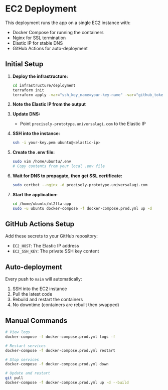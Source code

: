 # EC2 Deployment

This deployment runs the app on a single EC2 instance with:
- Docker Compose for running the containers
- Nginx for SSL termination
- Elastic IP for stable DNS
- GitHub Actions for auto-deployment

## Initial Setup

1. **Deploy the infrastructure:**
   ```bash
   cd infrastructure/deployment
   terraform init
   terraform apply -var="ssh_key_name=your-key-name" -var="github_token=your-token"
   ```

2. **Note the Elastic IP from the output**

3. **Update DNS:**
   - Point `precisely-prototype.universalagi.com` to the Elastic IP

4. **SSH into the instance:**
   ```bash
   ssh -i your-key.pem ubuntu@<elastic-ip>
   ```

5. **Create the .env file:**
   ```bash
   sudo vim /home/ubuntu/.env
   # Copy contents from your local .env file
   ```

6. **Wait for DNS to propagate, then get SSL certificate:**
   ```bash
   sudo certbot --nginx -d precisely-prototype.universalagi.com
   ```

7. **Start the application:**
   ```bash
   cd /home/ubuntu/nl2fta-app
   sudo -u ubuntu docker-compose -f docker-compose.prod.yml up -d
   ```

## GitHub Actions Setup

Add these secrets to your GitHub repository:
- `EC2_HOST`: The Elastic IP address
- `EC2_SSH_KEY`: The private SSH key content

## Auto-deployment

Every push to `main` will automatically:
1. SSH into the EC2 instance
2. Pull the latest code
3. Rebuild and restart the containers
4. No downtime (containers are rebuilt then swapped)

## Manual Commands

```bash
# View logs
docker-compose -f docker-compose.prod.yml logs -f

# Restart services
docker-compose -f docker-compose.prod.yml restart

# Stop services
docker-compose -f docker-compose.prod.yml down

# Update and restart
git pull
docker-compose -f docker-compose.prod.yml up -d --build
```